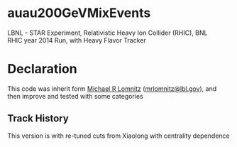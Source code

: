 # auau200GeVMixEvents
LBNL - STAR Experiment, Relativistic Heavy Ion Collider (RHIC), BNL  
RHIC year 2014 Run, with Heavy Flavor Tracker


# Declaration
This code was inherit form [Michael R Lomnitz](https://github.com/mlomnitz) (mrlomnitz@lbl.gov), and then improve and tested with some categories


## Track History 
This version is with re-tuned cuts from Xiaolong with centrality dependence
